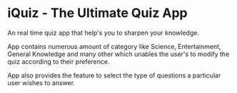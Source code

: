 # iQuiz - The Ultimate Quiz App

An real time quiz app that help's you to sharpen your knowledge.

App contains numerous amount of category like Science, Entertainment, General Knowledge and many other which unables the user's to modify the quiz according to their preference.

App also provides the feature to select the type of questions a particular user wishes to answer.
